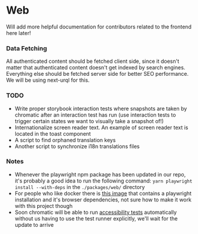 # Web

Will add more helpful documentation for contributors related to the frontend here later!

### Data Fetching

All authenticated content should be fetched client side, since it doesn't matter that authenticated content doesn't get indexed by search engines. Everything else should be fetched server side for better SEO performance. We will be using next-urql for this.

### TODO

- Write proper storybook interaction tests where snapshots are taken by chromatic after an interaction test has run (use interaction tests to trigger certain states we want to visually take a snapshot of!)
- Internationalize screen reader text. An example of screen reader text is located in the toast component
- A script to find orphaned translation keys
- Another script to synchronize i18n translations files

### Notes

- Whenever the playwright npm package has been updated in our repo, it's probably a good idea to run the following command: `yarn playwright install --with-deps` in the `./packages/web/` directory
- For people who like docker there is [this image](https://playwright.dev/docs/docker) that contains a playwright installation and it's browser dependencies, not sure how to make it work with this project though
- Soon chromatic will be able to run [accessibility tests](https://storybook.js.org/docs/react/writing-tests/test-runner#whats-the-difference-between-chromatic-and-test-runner) automatically without us having to use the test runner explicitly, we'll wait for the update to arrive
